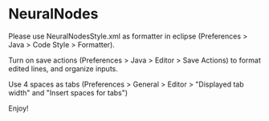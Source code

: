 # NeuralNodes

Please use NeuralNodesStyle.xml as formatter in eclipse (Preferences > Java > Code Style > Formatter).

Turn on save actions (Preferences > Java > Editor > Save Actions) to format edited lines, and organize inputs.

Use 4 spaces as tabs (Preferences > General > Editor > "Displayed tab width" and "Insert spaces for tabs")

Enjoy!
